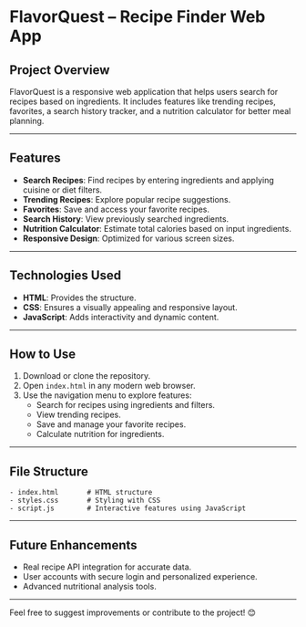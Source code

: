 # FlavorQuest – Recipe Finder Web App

## Project Overview
FlavorQuest is a responsive web application that helps users search for recipes based on ingredients. It includes features like trending recipes, favorites, a search history tracker, and a nutrition calculator for better meal planning.

---

## Features
- **Search Recipes**: Find recipes by entering ingredients and applying cuisine or diet filters.
- **Trending Recipes**: Explore popular recipe suggestions.
- **Favorites**: Save and access your favorite recipes.
- **Search History**: View previously searched ingredients.
- **Nutrition Calculator**: Estimate total calories based on input ingredients.
- **Responsive Design**: Optimized for various screen sizes.

---

## Technologies Used
- **HTML**: Provides the structure.
- **CSS**: Ensures a visually appealing and responsive layout.
- **JavaScript**: Adds interactivity and dynamic content.

---

## How to Use
1. Download or clone the repository.
2. Open `index.html` in any modern web browser.
3. Use the navigation menu to explore features:
   - Search for recipes using ingredients and filters.
   - View trending recipes.
   - Save and manage your favorite recipes.
   - Calculate nutrition for ingredients.

---

## File Structure
```
- index.html       # HTML structure
- styles.css       # Styling with CSS
- script.js        # Interactive features using JavaScript
```

---

## Future Enhancements
- Real recipe API integration for accurate data.
- User accounts with secure login and personalized experience.
- Advanced nutritional analysis tools.

---

Feel free to suggest improvements or contribute to the project! 😊
